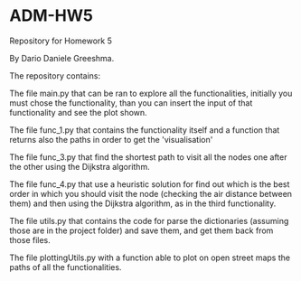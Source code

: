 # ADM-HW5
Repository for Homework 5

By Dario Daniele Greeshma.


The repository contains:

The file main.py that can be ran to explore all the functionalities, initially you must chose the functionality, than you can insert the input of that functionality and see the plot shown.

The file func_1.py that contains the functionality itself and a function that returns also the paths in order to get the 'visualisation'

The file func_3.py that find the shortest path to visit all the nodes one after the other using the Dijkstra algorithm.

The file func_4.py that use a heuristic solution for find out which is the best order in which you should visit the node (checking the air distance between them) and then using the Dijkstra algorithm, as in the third functionality.

The file utils.py that contains the code for parse the dictionaries (assuming those are in the project folder) and save them, and get them back from those files.

The file plottingUtils.py with a function able to plot on open street maps the paths of all the functionalities.
